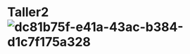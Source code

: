 # Taller2![dc81b75f-e41a-43ac-b384-d1c7f175a328](https://github.com/michelltenecela/Taller2/assets/71508681/06957110-467f-490e-a541-89c3b329054d)
